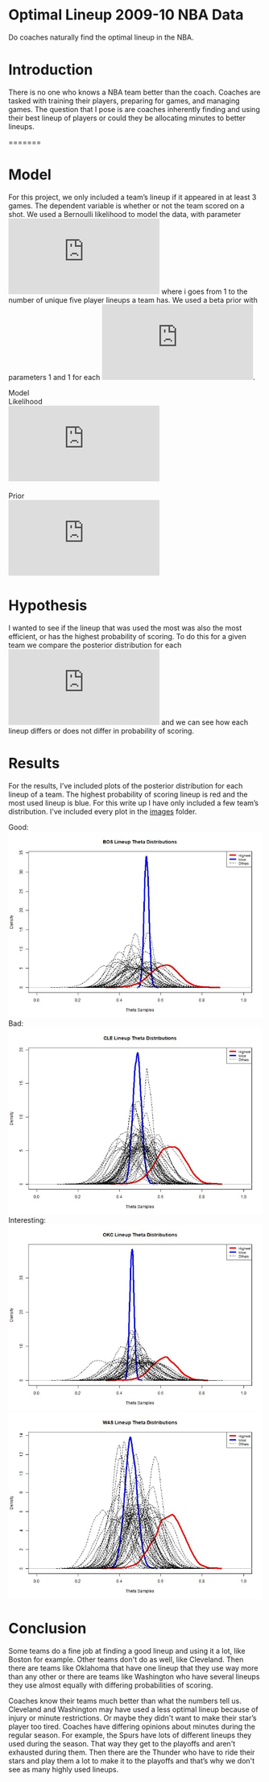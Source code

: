 # Optimal Lineup 2009-10 NBA Data
Do coaches naturally find the optimal lineup in the NBA.

# Introduction
There is no one who knows a NBA team better than the coach. Coaches are tasked with training their players, preparing for games, and managing games. The question that I pose is are coaches inherently finding and using their best lineup of players or could they be allocating minutes to better lineups.


=======
# Model

For this project, we only included a team’s lineup if it appeared in at least 3 games. The dependent variable is whether or not the team scored on a shot. We used a Bernoulli likelihood to model the data, with parameter ![theta](https://latex.codecogs.com/gif.latex?%7B%5Ctheta_i%7D) where i goes from 1 to the number of unique five player lineups a team has. We used a beta prior with parameters 1 and 1 for each ![theta](https://latex.codecogs.com/gif.latex?%7B%5Ctheta%7D).

Model<br/>
Likelihood<br/>
![first equation](https://latex.codecogs.com/gif.latex?%7By_i%20%24%5Csim%24%20Bern%28%5Ctheta_i%20%29%5C%2C%5C%2C%5C%2C%5C%2C%5C%2C%5C%2C%5C%2C%5C%2C%5C%2C%5C%2C%5C%2C%5C%2C%5C%2C%5C%2C%5C%2C%5C%2C%5C%2C%5C%2C%5C%2C%5C%2C%5C%2C%5C%2C%5C%2C%5C%2C%5C%2C%5C%2C%5C%2C%5C%2C%5C%2C%5C%2C%5C%2C%5C%2C%5C%2C%5C%2C%5C%2C%5C%2C%5C%2C%5C%2C%5C%2C%5C%2C%5C%2C%5C%2C%5C%2C%5C%2C%5C%2C%5C%2C%5C%2C%5C%2C%5C%2C%5C%2C%5C%2C%5C%2C%5C%2C%5C%2C%5C%2C%5C%2C%5C%2C%5C%2C%5C%2C%5C%2C%5C%2C%5C%2C%5C%2C%5C%2C%5C%2C%5C%2C%5C%2C%5C%2C%5C%2C%5C%2C%5C%2C%5C%2C%5C%2C%5C%2C%5C%2C%5C%2C%5C%2C%5C%2C%5C%2C%5C%2C%5C%2C%20j%3D1%2C...%2Cm%2Ci%3D1%2C...%2Cn%7D)<br/><br/>
Prior<br/>
![first equation](https://latex.codecogs.com/gif.latex?%7B%5Ctheta_i%20%24%5Csim%24%20Beta%281%2C1%29%20%5C%2C%5C%2C%5C%2C%5C%2C%5C%2C%5C%2C%5C%2C%5C%2C%5C%2C%5C%2C%5C%2C%5C%2C%5C%2C%5C%2C%5C%2C%5C%2C%5C%2C%5C%2C%5C%2C%5C%2C%5C%2C%5C%2C%5C%2C%5C%2C%5C%2C%5C%2C%5C%2C%5C%2C%5C%2C%5C%2C%5C%2C%5C%2C%5C%2C%5C%2C%5C%2C%5C%2C%5C%2C%5C%2C%5C%2C%5C%2C%5C%2C%5C%2C%5C%2C%5C%2C%5C%2C%5C%2C%5C%2C%5C%2C%5C%2C%5C%2C%5C%2C%5C%2C%5C%2C%5C%2C%5C%2C%5C%2C%5C%2C%5C%2C%5C%2C%5C%2C%5C%2C%5C%2C%5C%2C%5C%2C%5C%2C%5C%2C%5C%2C%5C%2C%5C%2C%5C%2C%5C%2C%5C%2C%5C%2C%5C%2C%5C%2C%5C%2C%5C%2C%5C%2C%20i%3D1%2C...%2Cn%7D)

# Hypothesis 

I wanted to see if the lineup that was used the most was also the most efficient, or has the highest probability of scoring. To do this for a given team we compare the posterior distribution for each ![theta](https://latex.codecogs.com/gif.latex?%7B%5Ctheta%7D) and we can see how each lineup differs or does not differ in probability of scoring.

# Results

For the results, I’ve included plots of the posterior distribution for each lineup of a team. The highest probability of scoring lineup is red and the most used lineup is blue. For this write up I have only included a few team’s distribution. I've included every plot in the  [images](https://github.com/jamesyh/optimal-lineups/tree/master/images) folder.



Good:<br/>
![alt text](https://github.com/jamesyh/optimal-lineups/blob/master/images/BOS.jpg)<br/>
Bad:<br/>
![alt text](https://github.com/jamesyh/optimal-lineups/blob/master/images/CLE.jpg)<br/>
Interesting:<br/>
![alt text](https://github.com/jamesyh/optimal-lineups/blob/master/images/OKC.jpg)<br/>
![alt text](https://github.com/jamesyh/optimal-lineups/blob/master/images/WAS.jpg)<br/>

# Conclusion
Some teams do a fine job at finding a good lineup and using it a lot, like Boston for example. Other teams don't do as well, like Cleveland. Then there are teams like Oklahoma that have one lineup that they use way more than any other or there are teams like Washington who have several lineups they use almost equally with differing probabilities of scoring. 

Coaches know their teams much better than what the numbers tell us. Cleveland and Washington may have used a less optimal lineup because of injury or minute restrictions. Or maybe they didn't want to make their star’s player too tired. Coaches have differing opinions about minutes during the regular season. For example, the Spurs have lots of different lineups they used during the season. That way they get to the playoffs and aren't exhausted during them. Then there are the Thunder who have to ride their stars and play them a lot to make it to the playoffs and that’s why we don't see as many highly used lineups.
